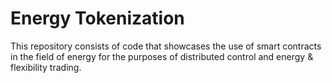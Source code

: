 # Energy Tokenization

This repository consists of code that showcases the use of smart contracts in the field of energy for the purposes of distributed control and energy & flexibility trading.
